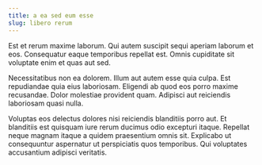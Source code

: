```yaml
---
title: a ea sed eum esse
slug: libero rerum
---
```


Est et rerum maxime laborum. Qui autem suscipit sequi aperiam laborum et eos. Consequatur eaque temporibus repellat est. Omnis cupiditate sit voluptate enim et quas aut sed.

Necessitatibus non ea dolorem. Illum aut autem esse quia culpa. Est repudiandae quia eius laboriosam. Eligendi ab quod eos porro maxime recusandae. Dolor molestiae provident quam. Adipisci aut reiciendis laboriosam quasi nulla.

Voluptas eos delectus dolores nisi reiciendis blanditiis porro aut. Et blanditiis est quisquam iure rerum ducimus odio excepturi itaque. Repellat neque magnam itaque a quidem praesentium omnis sit. Explicabo ut consequuntur aspernatur ut perspiciatis quos temporibus. Qui voluptates accusantium adipisci veritatis.
